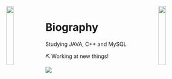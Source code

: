 <img align='left' src='https://www.ffbegif.com/Zack/207001107%20Dance.gif' width='20%'>  
<img align='right' src='https://www.ffbegif.com/King%20Edgar%20of%20Figaro/206001907%20Win%20Before.gif' width='20%'>  

# Biography 
Studying JAVA, C++ and MySQL

⛏️ Working at new things! 
  
![](https://komarev.com/ghpvc/?username=danielex1999&color=#19B2FF)
